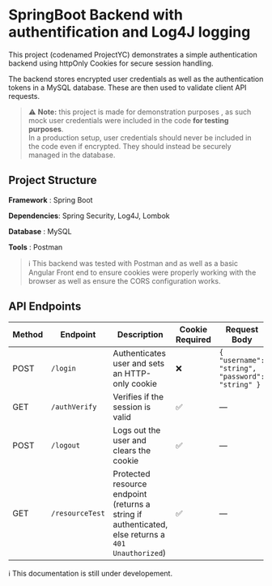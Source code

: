 ﻿# SpringBoot Backend with authentification and Log4J logging
This project (codenamed ProjectYC) demonstrates a simple authentication backend using httpOnly Cookies for secure session handling. 

The backend stores encrypted user credentials as well as the authentication tokens in a MySQL database. These are then used to validate client API requests.

> ⚠️ **Note:** this project is made for demonstration purposes , as such mock user credentials were included in the code **for testing purposes**.  
> In a production setup, user credentials should never be included in the code even if encrypted. They should instead be securely managed in the database.
## Project Structure
**Framework** : Spring Boot

**Dependencies**: Spring Security, Log4J, Lombok 

**Database** : MySQL

**Tools** : Postman  

> ℹ️ This backend was tested with Postman and as well as a basic Angular Front end to ensure cookies were properly working with the browser as well as ensure the CORS configuration works. 

##  API Endpoints

|Method| Endpoint|Description|Cookie Required|Request Body|Response Body
|--|--|--|--|--|--|
| POST   | `/login`        | Authenticates user and sets an HTTP-only cookie             | ❌               | `{ "username": "string", "password": "string" }` | `{ "message": "string", "success": boolean}` |
| GET    | `/authVerify`   | Verifies if the session is valid                            | ✅               | —                                                | `boolean`                     |
| POST   | `/logout`       | Logs out the user and clears the cookie                     | ✅               | —                                                | `boolean`                           |
| GET    | `/resourceTest` | Protected resource endpoint (returns a string if authenticated, else returns a `401 Unauthorized`) | ✅               | —                                                | ``string``                            |



ℹ️ This documentation is still under developement.

